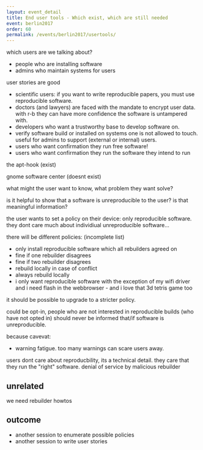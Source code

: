 ```yaml
---
layout: event_detail
title: End user tools - Which exist, which are still needed
event: berlin2017
order: 60
permalink: /events/berlin2017/usertools/
---
```


which users are we talking about?
- people who are installing software
- admins who maintain systems for users

user stories are good
- scientific users: if you want to write reproducible papers, you must use reproducible software.
- doctors (and lawyers) are faced with the mandate to encrypt user data. with r-b they can have more confidence the software is untampered with.
- developers who want a trustworthy base to develop software on.
- verify software build or installed on systems one is not allowed to touch. useful for admins to support (external or internal) users.
- users who want confirmation they run free software!
- users who want confirmation they run the software they intend to run

the apt-hook (exist)

gnome software center (doesnt exist)

what might the user want to know, what problem they want solve?

is it helpful to show that a software is unreproducible to the user? is that meaningful information?

the user wants to set a policy on their device: only reproducible software. they dont care much about individiual unreproducible software…

there will be different policies: (incomplete list)
- only install reproducible software which all rebuilders agreed on
- fine if one rebuilder disagrees
- fine if two rebuilder disagrees
- rebuild locally in case of conflict
- always rebuild locally
- i only want reproducible software with the exception of my wifi driver and i need flash in the webbrowser - and i love that 3d tetris game too

it should be possible to upgrade to a stricter policy.

could be opt-in, people who are not interested in reproducible builds (who have not opted in) should never be informed that/if software is unreproducible.

because cavevat:
- warning fatigue. too many warnings can scare users away.

users dont care about reproducbility, its a technical detail. they care that they run the "right" software.
denial of service by malicious rebuilder

unrelated
---------

we need rebuilder howtos

outcome
-------

* another session to enumerate possible policies
* another session to write user stories

